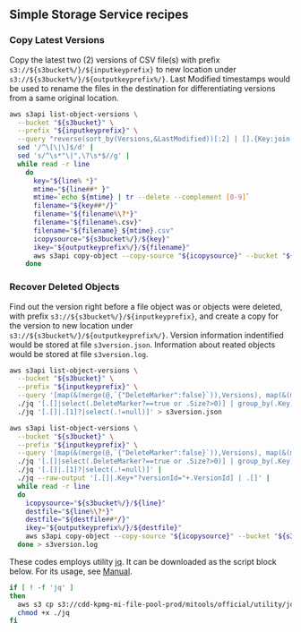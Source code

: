 
## Simple Storage Service recipes

### Copy Latest Versions

Copy the latest two (2) versions of CSV file(s) with prefix `s3://${s3bucket%/}/${inputkeyprefix}` to new location under `s3://${s3bucket%/}/${outputkeyprefix%/}`. Last Modified timestamps would be used to rename the files in the destination for differentiating versions from a same original location. 

```bash
aws s3api list-object-versions \
  --bucket "${s3bucket}" \
  --prefix "${inputkeyprefix}" \
  --query "reverse(sort_by(Versions,&LastModified))[:2] | [].{Key:join('?versionId=',[Key,VersionId]),LastModified:LastModified} | [].join(' ',[Key,LastModified])" |
  sed '/^\[\|\]$/d' |
  sed 's/^\s*"\|",\?\s*$//g' |
  while read -r line 
    do
      key="${line% *}"
      mtime="${line##* }"
      mtime=`echo ${mtime} | tr --delete --complement [0-9]`
      filename="${key##*/}"
      filename="${filename%\?*}"
      filename="${filename%.csv}"
      filename="${filename}_${mtime}.csv"
      icopysource="${s3bucket%/}/${key}"
      ikey="${outputkeyprefix%/}/${filename}"
      aws s3api copy-object --copy-source "${icopysource}" --bucket "${s3bucket}" --key "${ikey}"
    done

```

### Recover Deleted Objects

Find out the version right before a file object was or objects were deleted, with prefix `s3://${s3bucket%/}/${inputkeyprefix}`, and create a copy for the version to new location under `s3://${s3bucket%/}/${outputkeyprefix%/}`. Version information indentified would be stored at file `s3version.json`. Information about reated objects would be stored at file `s3version.log`. 

```bash
aws s3api list-object-versions \
  --bucket "${s3bucket}" \
  --prefix "${inputkeyprefix}" \
  --query '[map(&(merge(@,`{"DeleteMarker":false}`)),Versions), map(&(merge(@,`{"DeleteMarker":true}`)), DeleteMarkers)][]' |
  ./jq '[.[]|select(.DeleteMarker?==true or .Size?>0)] | group_by(.Key) | [.[]|sort_by(.LastModified)|reverse] | [.[]|select(.[0].DeleteMarker?==true and .[0].IsLatest?==true)|select(.[1].IsLatest?==false and .[1].Key?!=null and .[1].VersionId?!=null)]' |
  ./jq '[.[]|.[1]?|select(.!=null)]' > s3version.json

aws s3api list-object-versions \
  --bucket "${s3bucket}" \
  --prefix "${inputkeyprefix}" \
  --query '[map(&(merge(@,`{"DeleteMarker":false}`)),Versions), map(&(merge(@,`{"DeleteMarker":true}`)), DeleteMarkers)][]' |
  ./jq '[.[]|select(.DeleteMarker?==true or .Size?>0)] | group_by(.Key) | [.[]|sort_by(.LastModified)|reverse] | [.[]|select(.[0].DeleteMarker?==true and .[0].IsLatest?==true)|select(.[1].IsLatest?==false and .[1].Key?!=null and .[1].VersionId?!=null)]' |
  ./jq '[.[]|.[1]?|select(.!=null)]' |
  ./jq --raw-output '[.[]|.Key+"?versionId="+.VersionId] | .[]' |
  while read -r line 
  do
    icopysource="${s3bucket%/}/${line}"
    destfile="${line%\?*}"
    destfile="${destfile##*/}"
    ikey="${outputkeyprefix%/}/${destfile}"
    aws s3api copy-object --copy-source "${icopysource}" --bucket "${s3bucket}" --key "${ikey}"
  done > s3version.log

```

These codes employs utility [jq](https://github.com/stedolan/jq/releases/tag/jq-1.5 "jq version 1.5"). It can be downloaded as the script block below. For its usage, see [Manual](https://stedolan.github.io/jq/manual/v1.5/ "jq 1.5 Manual").
 
```bash
if [ ! -f 'jq' ]
then
  aws s3 cp s3://cdd-kpmg-mi-file-pool-prod/mitools/official/utility/jq/jq-1.5/jq-linux64 ./jq
  chmod +x ./jq
fi

```

